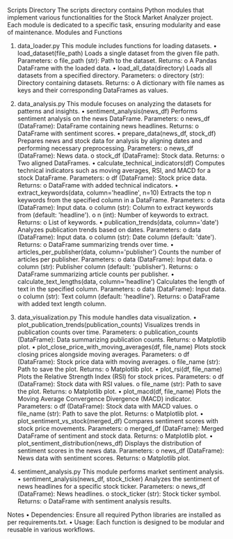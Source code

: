 Scripts Directory
The scripts directory contains Python modules that implement various functionalities for the Stock Market Analyzer project. Each module is dedicated to a specific task, ensuring modularity and ease of maintenance.
Modules and Functions
1. data_loader.py
This module includes functions for loading datasets.
•	load_dataset(file_path)
Loads a single dataset from the given file path.
Parameters:
o	file_path (str): Path to the dataset.
Returns:
o	A Pandas DataFrame with the loaded data.
•	load_all_data(directory)
Loads all datasets from a specified directory.
Parameters:
o	directory (str): Directory containing datasets.
Returns:
o	A dictionary with file names as keys and their corresponding DataFrames as values.

2. data_analysis.py
This module focuses on analyzing the datasets for patterns and insights.
•	sentiment_analysis(news_df)
Performs sentiment analysis on the news DataFrame.
Parameters:
o	news_df (DataFrame): DataFrame containing news headlines.
Returns:
o	DataFrame with sentiment scores.
•	prepare_data(news_df, stock_df)
Prepares news and stock data for analysis by aligning dates and performing necessary preprocessing.
Parameters:
o	news_df (DataFrame): News data.
o	stock_df (DataFrame): Stock data.
Returns:
o	Two aligned DataFrames.
•	calculate_technical_indicators(df)
Computes technical indicators such as moving averages, RSI, and MACD for a stock DataFrame.
Parameters:
o	df (DataFrame): Stock price data.
Returns:
o	DataFrame with added technical indicators.
•	extract_keywords(data, column='headline', n=10)
Extracts the top n keywords from the specified column in a DataFrame.
Parameters:
o	data (DataFrame): Input data.
o	column (str): Column to extract keywords from (default: 'headline').
o	n (int): Number of keywords to extract.
Returns:
o	List of keywords.
•	publication_trends(data, column='date')
Analyzes publication trends based on dates.
Parameters:
o	data (DataFrame): Input data.
o	column (str): Date column (default: 'date').
Returns:
o	DataFrame summarizing trends over time.
•	articles_per_publisher(data, column='publisher')
Counts the number of articles per publisher.
Parameters:
o	data (DataFrame): Input data.
o	column (str): Publisher column (default: 'publisher').
Returns:
o	DataFrame summarizing article counts per publisher.
•	calculate_text_lengths(data, column='headline')
Calculates the length of text in the specified column.
Parameters:
o	data (DataFrame): Input data.
o	column (str): Text column (default: 'headline').
Returns:
o	DataFrame with added text length column.

3. data_visualization.py
This module handles data visualization.
•	plot_publication_trends(publication_counts)
Visualizes trends in publication counts over time.
Parameters:
o	publication_counts (DataFrame): Data summarizing publication counts.
Returns:
o	Matplotlib plot.
•	plot_close_price_with_moving_averages(df, file_name)
Plots stock closing prices alongside moving averages.
Parameters:
o	df (DataFrame): Stock price data with moving averages.
o	file_name (str): Path to save the plot.
Returns:
o	Matplotlib plot.
•	plot_rsi(df, file_name)
Plots the Relative Strength Index (RSI) for stock prices.
Parameters:
o	df (DataFrame): Stock data with RSI values.
o	file_name (str): Path to save the plot.
Returns:
o	Matplotlib plot.
•	plot_macd(df, file_name)
Plots the Moving Average Convergence Divergence (MACD) indicator.
Parameters:
o	df (DataFrame): Stock data with MACD values.
o	file_name (str): Path to save the plot.
Returns:
o	Matplotlib plot.
•	plot_sentiment_vs_stock(merged_df)
Compares sentiment scores with stock price movements.
Parameters:
o	merged_df (DataFrame): Merged DataFrame of sentiment and stock data.
Returns:
o	Matplotlib plot.
•	plot_sentiment_distribution(news_df)
Displays the distribution of sentiment scores in the news data.
Parameters:
o	news_df (DataFrame): News data with sentiment scores.
Returns:
o	Matplotlib plot.

4. sentiment_analysis.py
This module performs market sentiment analysis.
•	sentiment_analysis(news_df, stock_ticker)
Analyzes the sentiment of news headlines for a specific stock ticker.
Parameters: 
o	news_df (DataFrame): News headlines.
o	stock_ticker (str): Stock ticker symbol.
Returns:
o	DataFrame with sentiment analysis results.

Notes
•	Dependencies: Ensure all required Python libraries are installed as per requirements.txt.
•	Usage: Each function is designed to be modular and reusable in various workflows.
